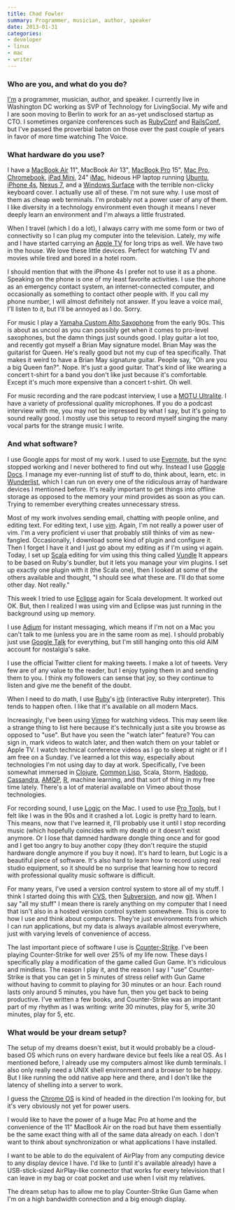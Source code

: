 ```yaml
---
title: Chad Fowler
summary: Programmer, musician, author, speaker
date: 2013-01-31
categories:
- developer
- linux
- mac
- writer
---
```


### Who are you, and what do you do?

[I'm](http://www.chadfowler.com/ "Chad's website.") a programmer, musician, author, and speaker. I currently live in Washington DC working as SVP of Technology for LivingSocial. My wife and I are soon moving to Berlin to work for an as-yet undisclosed startup as CTO. I sometimes organize conferences such as [RubyConf](http://www.rubyconf.org/ "The website for the Ruby conference.") and [RailsConf](http://www.railsconf.com/ "The website for the Rails conference."), but I've passed the proverbial baton on those over the past couple of years in favor of more time watching The Voice.
 
### What hardware do you use?

I have a [MacBook Air][macbook-air] 11", MacBook Air 13", [MacBook Pro][macbook-pro] 15", [Mac Pro][mac-pro], [Chromebook][], [iPad Mini][ipad-mini], 24" [iMac][], hideous HP laptop running [Ubuntu][], [iPhone 4s][iphone-4s], [Nexus 7][nexus-7], and a [Windows Surface][surface-rt] with the terrible non-clicky keyboard cover. I actually use all of these. I'm not sure why. I use most of them as cheap web terminals. I'm probably not a power user of any of them. I like diversity in a technology environment even though it means I never deeply learn an environment and I'm always a little frustrated.

When I travel (which I do a lot), I always carry with me some form or two of connectivity so I can plug my computer into the television. Lately, my wife and I have started carrying an [Apple TV][apple-tv] for long trips as well. We have two in the house. We love these little devices. Perfect for watching TV and movies while tired and bored in a hotel room.

I should mention that with the iPhone 4s I prefer not to use it as a phone. Speaking on the phone is one of my least favorite activities. I use the phone as an emergency contact system, an internet-connected computer, and occasionally as something to contact other people with. If you call my phone number, I will almost definitely not answer. If you leave a voice mail, I'll listen to it, but I'll be annoyed as I do. Sorry.

For music I play a [Yamaha Custom Alto Saxophone][yas-875ex] from the early 90s. This is about as uncool as you can possibly get when it comes to pro-level saxophones, but the damn things just sounds good. I play guitar a lot too, and recently got myself a Brian May signature model. Brian May was the guitarist for Queen. He's really good but not my cup of tea specifically. That makes it weird to have a Brian May signature guitar. People say, "Oh are you a big Queen fan?". Nope. It's just a good guitar. That's kind of like wearing a concert t-shirt for a band you don't like just because it's comfortable. Except it's much more expensive than a concert t-shirt. Oh well.

For music recording and the rare podcast interview, I use a [MOTU Ultralite][ultralite-mk3]. I have a variety of professional quality microphones. If you do a podcast interview with me, you may not be impressed by what I say, but it's going to sound really good. I mostly use this setup to record myself singing the many vocal parts for the strange music I write.
 
### And what software?

I use Google apps for most of my work. I used to use [Evernote][], but the sync stopped working and I never bothered to find out why. Instead I use [Google Docs][google-docs]. I manage my ever-running list of stuff to do, think about, learn, etc. in [Wunderlist][], which I can run on every one of the ridiculous array of hardware devices I mentioned before. It's really important to get things into offline storage as opposed to the memory your mind provides as soon as you can. Trying to remember everything creates unnecessary stress.

Most of my work involves sending email, chatting with people online, and editing text. For editing text, I use [vim][]. Again, I'm not really a power user of vim. I'm a very proficient vi user that probably still thinks of vim as new-fangled. Occasionally, I download some kind of plugin and configure it. Then I forget I have it and I just go about my editing as if I'm using vi again. Today, I set up [Scala][] editing for vim using this thing called [Vundle][] It appears to be based on Ruby's bundler, but it lets you manage your vim plugins. I set up exactly one plugin with it (the Scala one), then I looked at some of the others available and thought, "I should see what these are. I'll do that some other day. Not really."

This week I tried to use [Eclipse][] again for Scala development. It worked out OK. But, then I realized I was using vim and Eclipse was just running in the background using up memory.

I use [Adium][] for instant messaging, which means if I'm not on a Mac you can't talk to me (unless you are in the same room as me). I should probably just use [Google Talk][google-talk] for everything, but I'm still hanging onto this old AIM account for nostalgia's sake.

I use the official Twitter client for making tweets. I make a lot of tweets. Very few are of any value to the reader, but I enjoy typing them in and sending them to you. I think my followers can sense that joy, so they continue to listen and give me the benefit of the doubt.

When I need to do math, I use [Ruby][]'s [irb][] (interactive Ruby interpreter). This tends to happen often. I like that it's available on all modern Macs.

Increasingly, I've been using [Vimeo][] for watching videos. This may seem like a strange thing to list here because it's technically just a site you browse as opposed to "use". But have you seen the "watch later" feature? You can sign in, mark videos to watch later, and then watch them on your tablet or Apple TV. I watch technical conference videos as I go to sleep at night or if I am free on a Sunday. I've learned a lot this way, especially about technologies I'm not using day to day at work. Specifically, I've been somewhat immersed in [Clojure][], [Common Lisp][lisp], Scala, Storm, [Hadoop][], [Cassandra][], [AMQP][], [R][], machine learning, and that sort of thing in my free time lately. There's a lot of material available on Vimeo about those technologies.

For recording sound, I use [Logic][logic-pro] on the Mac. I used to use [Pro Tools][pro-tools], but I felt like I was in the 90s and it crashed a lot. Logic is pretty hard to learn. This means, now that I've learned it, I'll probably use it until I stop recording music (which hopefully coincides with my death) or it doesn't exist anymore. Or I lose that damned hardware dongle thing once and for good and I get too angry to buy another copy (they don't require the stupid hardware dongle anymore if you buy it now). It's hard to learn, but Logic is a beautiful piece of software. It's also hard to learn how to record using real studio equipment, so it should be no surprise that learning how to record with professional quality music software is difficult.

For many years, I've used a version control system to store all of my stuff. I think I started doing this with [CVS][], then [Subversion][], and now [git][]. When I say "all my stuff" I mean there is rarely anything on my computer that I need that isn't also in a hosted version control system somewhere. This is core to how I use and think about computers. They're just environments from which I can run applications, but my data is always available almost everywhere, just with varying levels of convenience of access.

The last important piece of software I use is [Counter-Strike][]. I've been playing Counter-Strike for well over 25% of my life now. These days I specifically play a modification of the game called Gun Game. It's ridiculous and mindless. The reason I play it, and the reason I say I "use" Counter-Strike is that you can get in 5 minutes of stress relief with Gun Game without having to commit to playing for 30 minutes or an hour. Each round lasts only around 5 minutes, you have fun, then you get back to being productive. I've written a few books, and Counter-Strike was an important part of my rhythm as I was writing: write 30 minutes, play for 5, write 30 minutes, play for 5, etc. 

### What would be your dream setup?

The setup of my dreams doesn't exist, but it would probably be a cloud-based OS which runs on every hardware device but feels like a real OS. As I mentioned before, I already use my computers almost like dumb terminals. I also only really need a UNIX shell environment and a browser to be happy. But I like running the odd native app here and there, and I don't like the latency of shelling into a server to work.

I guess the [Chrome OS][chrome-os] is kind of headed in the direction I'm looking for, but it's very obviously not yet for power users. 

I would like to have the power of a huge Mac Pro at home and the convenience of the 11" MacBook Air on the road but have them essentially be the same exact thing with all of the same data already on each. I don't want to think about synchronization or what applications I have installed. 

I want to be able to do the equivalent of AirPlay from any computing device to any display device I have. I'd like to (until it's available already) have a USB-stick-sized AirPlay-like connector that works for every television that I can leave in my bag or coat pocket and use when I visit my relatives.

The dream setup has to allow me to play Counter-Strike Gun Game when I'm on a high bandwidth connection and a big enough display.

[adium]: https://en.wikipedia.org/wiki/Adium "A multi-protocol chat application for the Mac."
[amqp]: http://www.amqp.org/ "A queueing protocol."
[apple-tv]: https://en.wikipedia.org/wiki/Apple_TV "A device for viewing media on a TV."
[cassandra]: https://cassandra.apache.org/ "A distributed database system."
[chrome-os]: https://en.wikipedia.org/wiki/Chrome_OS "A Linux distribution for running web applications."
[chromebook]: http://www.google.com/intl/en/chrome/devices/features/ "A laptop built for only running Web apps."
[clojure]: https://en.wikipedia.org/wiki/Clojure "A dynamic programming language using the Java Virtual Machine."
[counter-strike]: https://en.wikipedia.org/wiki/Counter-Strike "A first-person shooter."
[cvs]: http://www.nongnu.org/cvs/ "A version control system."
[eclipse]: https://www.eclipse.org/ "A flexible, open-source IDE."
[evernote]: https://evernote.com/ "Online software for capturing notes."
[git]: https://git-scm.com/ "A version control system."
[google-docs]: https://en.wikipedia.org/wiki/Google_Docs "A web-based office suite."
[google-talk]: https://en.wikipedia.org/wiki/Google_Talk "Google's own audio/video/text chat system."
[hadoop]: http://hadoop.apache.org/ "Open-source distributed data computing software."
[imac]: https://www.apple.com/imac/ "An all-in-one computer."
[ipad-mini]: https://www.apple.com/ipad-mini/ "A 7.9 inch tablet device."
[iphone-4s]: https://en.wikipedia.org/wiki/IPhone_4S "A smartphone."
[irb]: https://en.wikipedia.org/wiki/Interactive_Ruby_Shell "An interactive Ruby shell."
[lisp]: https://en.wikipedia.org/wiki/Lisp_(programming_language) "An old programming language."
[logic-pro]: https://www.apple.com/logic-pro/ "A professional audio application for the Mac."
[mac-pro]: https://www.apple.com/mac-pro/ "The Intel-based Mac tower computer."
[macbook-air]: https://www.apple.com/macbook-air/ "A very thin laptop."
[macbook-pro]: https://www.apple.com/macbook-pro/ "A laptop."
[nexus-7]: http://www.google.com/nexus/#/7 "An Android tablet."
[pro-tools]: https://www.avid.com/US/products/Pro-Tools-8-Software "Audio editing and processing software."
[r]: http://www.r-project.org/ "Software for statistical computing and graphics."
[ruby]: https://www.ruby-lang.org/en/ "An interpreted scripting language."
[scala]: https://www.scala-lang.org/ "A compiled programming language."
[subversion]: http://subversion.tigris.org/ "A version control system."
[surface-rt]: https://www.amazon.com/Microsoft-Surface-32GB-RT/dp/B009XNBFJK "A tablet device."
[ubuntu]: https://www.ubuntu.com/ "A Unix distribution."
[ultralite-mk3]: http://www.motu.com/products/motuaudio/ultralite-mk3 "An audio interface."
[vim]: https://www.vim.org/ "A command-line text editor."
[vimeo]: https://vimeo.com/ "A video sharing service."
[vundle]: https://github.com/VundleVim/Vundle.vim "A plug-in manager for vim."
[wunderlist]: https://www.wunderlist.com/ "A cloud-syncing to-do manager."
[yas-875ex]: https://usa.yamaha.com/products/musical-instruments/winds/sax/altosax/yas-875ex/ "An alto saxophone."
